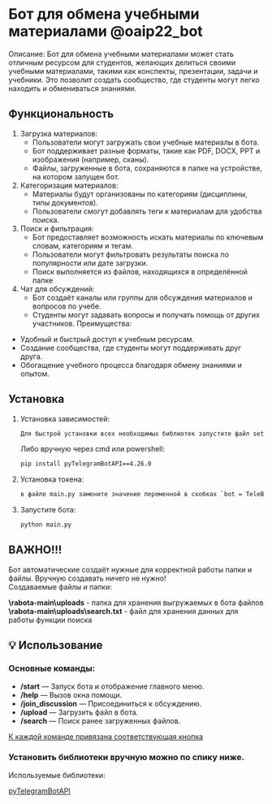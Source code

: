 # Бот для обмена учебными материалами @oaip22_bot
Описание:
Бот для обмена учебными материалами может стать отличным ресурсом для студентов, желающих делиться своими учебными материалами, такими как конспекты, презентации, задачи и учебники. Это позволит создать сообщество, где студенты могут легко находить и обмениваться знаниями.
## Функциональность

1. Загрузка материалов:
   - Пользователи могут загружать свои учебные материалы в бота.
   - Бот поддерживает разные форматы, такие как PDF, DOCX, PPT и изображения (например, сканы).
   - Файлы, загруженные в бота, сохраняются в папке на устройстве, на котором запущен бот.
2. Категоризация материалов:
   - Материалы будут организованы по категориям (дисциплины, типы документов).
   - Пользователи смогут добавлять теги к материалам для удобства поиска.
3. Поиск и фильтрация:
   - Бот предоставляет возможность искать материалы по ключевым словам, категориям и тегам.
   - Пользователи могут фильтровать результаты поиска по популярности или дате загрузки.
   - Поиск выполняется из файлов, находящихся в определённой папке
4. Чат для обсуждений:
   - Бот  создаёт каналы или группы для обсуждения материалов и вопросов по учебе.
   - Студенты могут задавать вопросы и получать помощь от других участников.
Преимущества:
- Удобный и быстрый доступ к учебным ресурсам.
- Создание сообщества, где студенты могут поддерживать друг друга.
- Обогащение учебного процесса благодаря обмену знаниями и опытом.
  
## Установка

1. Установка зависимостей:
   ```bash
   Для быстрой установки всех необходимых библиотек запустите файл setup.py
   ```
   Либо вручную через cmd или powershell:
   ```bash
   pip install pyTelegramBotAPI==4.26.0
   ```
2. Установка токена:
   ```bash 
   в файле main.py замените значение переменной в скобках `bot = TeleBot('')` на нужное Вам.
   ```
4. Запустите бота:
   ```bash
   python main.py
   ```
## ВАЖНО!!!

Бот автоматические создаёт нужные для корректной работы папки и файлы. Вручную создавать ничего не нужно!   
Создаваемые файлы и папки:

**\rabota-main\uploads** - папка для хранения выгружаемых в бота файлов   
**\rabota-main\uploads\search.txt** - файл для хранения данных для работы функции поиска

## 💡 Использование

### Основные команды:

- **/start** — Запуск бота и отображение главного меню.
- **/help** — Вызов окна помощи.
- **/join_discussion** — Присоединиться к обсуждению.
- **/upload** — Загрузить файл в бота.
- **/search** — Поиск ранее загруженных файлов.

<ins>К каждой команде привязана соответствующая кнопка</ins>
  
  

  
### Установить библиотеки вручную можно по спику ниже.  
  
Используемые библиотеки:  

[pyTelegramBotAPI](https://pypi.org/project/pyTelegramBotAPI/)  
  

